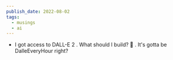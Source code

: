 ```yaml
---
publish_date: 2022-08-02
tags:
  - musings
  - ai
---
```

- I got access to DALL-E 2 . What should I build? 🤔 . It's gotta be DalleEveryHour right?
